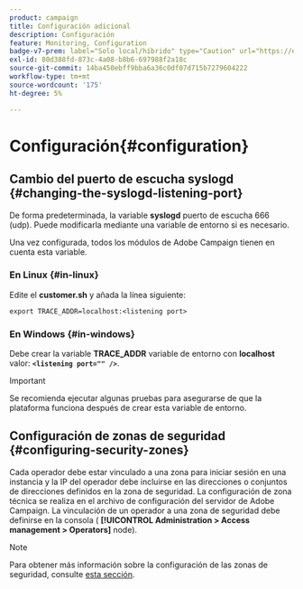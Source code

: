 ```yaml
---
product: campaign
title: Configuración adicional
description: Configuración
feature: Monitoring, Configuration
badge-v7-prem: label="Solo local/híbrido" type="Caution" url="https://experienceleague.adobe.com/docs/campaign-classic/using/installing-campaign-classic/architecture-and-hosting-models/hosting-models-lp/hosting-models.html?lang=es" tooltip="Se aplica solo a implementaciones On-premise e híbridas"
exl-id: 80d388fd-873c-4a08-b8b6-697988f2a18c
source-git-commit: 14ba450ebff9bba6a36c0df07d715b7279604222
workflow-type: tm+mt
source-wordcount: '175'
ht-degree: 5%

---
```


# Configuración{#configuration}



## Cambio del puerto de escucha syslogd {#changing-the-syslogd-listening-port}

De forma predeterminada, la variable **syslogd** puerto de escucha 666 (udp). Puede modificarla mediante una variable de entorno si es necesario.

Una vez configurada, todos los módulos de Adobe Campaign tienen en cuenta esta variable.

### En Linux {#in-linux}

Edite el **customer.sh** y añada la línea siguiente:

```
export TRACE_ADDR=localhost:<listening port>
```

### En Windows {#in-windows}

Debe crear la variable **TRACE_ADDR** variable de entorno con **localhost** valor: **`<listening port="" />`**.

>[!IMPORTANT]
>
>Se recomienda ejecutar algunas pruebas para asegurarse de que la plataforma funciona después de crear esta variable de entorno.

## Configuración de zonas de seguridad {#configuring-security-zones}

Cada operador debe estar vinculado a una zona para iniciar sesión en una instancia y la IP del operador debe incluirse en las direcciones o conjuntos de direcciones definidos en la zona de seguridad. La configuración de zona técnica se realiza en el archivo de configuración del servidor de Adobe Campaign. La vinculación de un operador a una zona de seguridad debe definirse en la consola ( **[!UICONTROL Administration > Access management > Operators]** node).

>[!NOTE]
>
>Para obtener más información sobre la configuración de las zonas de seguridad, consulte [esta sección](../../installation/using/security-zones.md).
